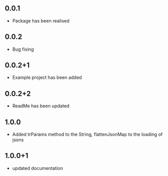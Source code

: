 ## 0.0.1

* Package has been realised


## 0.0.2

* Bug fixing

## 0.0.2+1

* Example project has been added

## 0.0.2+2

* ReadMe has been updated

## 1.0.0

* Added trParams method to the String, flattenJsonMap to the loading of jsons

## 1.0.0+1

* updated documentation